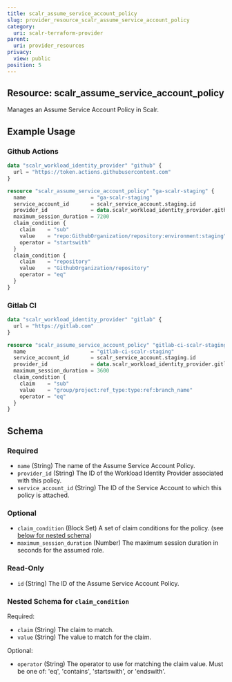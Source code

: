 ```yaml
---
title: scalr_assume_service_account_policy
slug: provider_resource_scalr_assume_service_account_policy
category:
  uri: scalr-terraform-provider
parent:
  uri: provider_resources
privacy:
  view: public
position: 5
---
```

## Resource: scalr_assume_service_account_policy

Manages an Assume Service Account Policy in Scalr.

## Example Usage

### Github Actions

```terraform
data "scalr_workload_identity_provider" "github" {
  url = "https://token.actions.githubusercontent.com"
}

resource "scalr_assume_service_account_policy" "ga-scalr-staging" {
  name                     = "ga-scalr-staging"
  service_account_id       = scalr_service_account.staging.id
  provider_id              = data.scalr_workload_identity_provider.github.id
  maximum_session_duration = 7200
  claim_condition {
    claim    = "sub"
    value    = "repo:GithubOrganization/repository:environment:staging"
    operator = "startswith"
  }
  claim_condition {
    claim    = "repository"
    value    = "GithubOrganization/repository"
    operator = "eq"
  }
}
```

### Gitlab CI

```terraform
data "scalr_workload_identity_provider" "gitlab" {
  url = "https://gitlab.com"
}

resource "scalr_assume_service_account_policy" "gitlab-ci-scalr-staging" {
  name                     = "gitlab-ci-scalr-staging"
  service_account_id       = scalr_service_account.staging.id
  provider_id              = data.scalr_workload_identity_provider.gitlab.id
  maximum_session_duration = 3600
  claim_condition {
    claim    = "sub"
    value    = "group/project:ref_type:type:ref:branch_name"
    operator = "eq"
  }
}
```

<!-- schema generated by tfplugindocs -->
## Schema

### Required

- `name` (String) The name of the Assume Service Account Policy.
- `provider_id` (String) The ID of the Workload Identity Provider associated with this policy.
- `service_account_id` (String) The ID of the Service Account to which this policy is attached.

### Optional

- `claim_condition` (Block Set) A set of claim conditions for the policy. (see [below for nested schema](#nestedblock--claim_condition))
- `maximum_session_duration` (Number) The maximum session duration in seconds for the assumed role.

### Read-Only

- `id` (String) The ID of the Assume Service Account Policy.

<a id="nestedblock--claim_condition"></a>
### Nested Schema for `claim_condition`

Required:

- `claim` (String) The claim to match.
- `value` (String) The value to match for the claim.

Optional:

- `operator` (String) The operator to use for matching the claim value. Must be one of: 'eq', 'contains', 'startswith', or 'endswith'.

